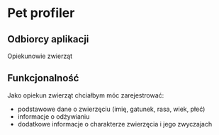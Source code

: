 # Pet profiler 

## Odbiorcy aplikacji

Opiekunowie zwierząt

## Funkcjonalność

Jako opiekun zwierząt chciałbym móc zarejestrować:
- podstawowe dane o zwierzęciu (imię, gatunek, rasa, wiek, płeć)
- informacje o odżywianiu 
- dodatkowe informacje o charakterze zwierzęcia i jego zwyczajach 
